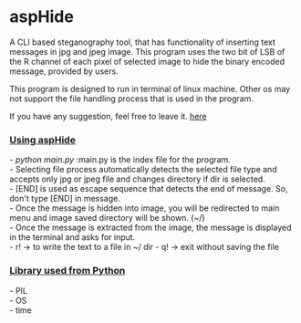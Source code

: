 # aspHide

A CLI based steganography tool, that has functionality of inserting text messages in jpg and jpeg image.
This program uses the two bit of LSB of the R channel of each pixel of selected image to hide the binary encoded
message, provided by users.

This program is designed to run in terminal of linux machine. Other os may not support the file handling
process that is used in the program.

If you have any suggestion, feel free to leave it. <a href="https://nirojpoudel.com.np/pages/contact.php">here</a>

<h3><u>Using aspHide</u></h3>
- <i>python main.py</i>  :main.py is the index file for the program.<br>
- Selecting file process automatically detects the selected file type and accepts only jpg or jpeg file and changes directory if dir is selected.<br>
- [END] is used as escape sequence that detects the end of message. So, don't type [END] in message.<br>
- Once the message is hidden into image, you will be redirected to main menu and image saved directory will be shown. (~/)<br>
- Once the message is extracted from the image, the message is displayed in the terminal and asks for input.<br>
- r! -> to write the text to a file in ~/ dir
- q! -> exit without saving the file

<h3><u>Library used from Python</u></h3>
- PIL<br>
- OS<br>
- time<br>